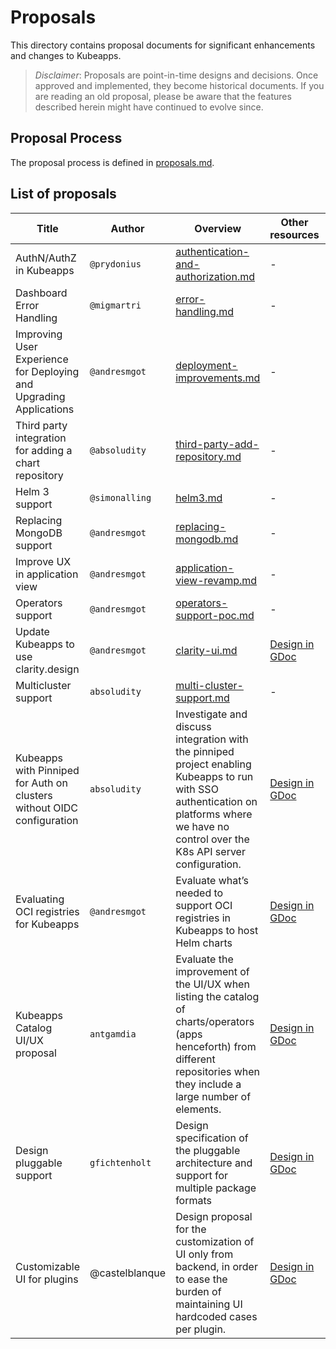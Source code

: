 # Proposals

This directory contains proposal documents for significant enhancements and changes to Kubeapps.

> _Disclaimer_: Proposals are point-in-time designs and decisions. Once approved and implemented, they become historical documents. If you are reading an old proposal, please be aware that the features described herein might have continued to evolve since.

## Proposal Process

The proposal process is defined in [proposals.md](./proposals.md).

## List of proposals

| Title                                                                  | Author         | Overview                                                                                                                                                                                    | Other resources                                                                                                     | Approval date | Issue/PR                                                      |
| ---------------------------------------------------------------------- | -------------- | ------------------------------------------------------------------------------------------------------------------------------------------------------------------------------------------- | ------------------------------------------------------------------------------------------------------------------- | ------------- | ------------------------------------------------------------- |
| AuthN/AuthZ in Kubeapps                                                | `@prydonius`   | [authentication-and-authorization.md](./authentication-and-authorization.md)                                                                                                                | -                                                                                                                   | Apr 09, 2018  | [#218](https://github.com/vmware-tanzu/kubeapps/pull/218)     |
| Dashboard Error Handling                                               | `@migmartri`   | [error-handling.md](./error-handling.md)                                                                                                                                                    | -                                                                                                                   | Oct 17, 2018  | [#738](https://github.com/vmware-tanzu/kubeapps/pull/738)     |
| Improving User Experience for Deploying and Upgrading Applications     | `@andresmgot`  | [deployment-improvements.md](./deployment-improvements.md)                                                                                                                                  | -                                                                                                                   | Sep 26, 2019  | [#1152](https://github.com/vmware-tanzu/kubeapps/pull/1152)   |
| Third party integration for adding a chart repository                  | `@absoludity`  | [third-party-add-repository.md](./third-party-add-repository.md)                                                                                                                            | -                                                                                                                   | Oct 14, 2019  | [#1213](https://github.com/vmware-tanzu/kubeapps/pull/1213)   |
| Helm 3 support                                                         | `@simonalling` | [helm3.md](./helm3.md)                                                                                                                                                                      | -                                                                                                                   | Nov 4, 2019   | [#1250](https://github.com/vmware-tanzu/kubeapps/pull/1250)   |
| Replacing MongoDB support                                              | `@andresmgot`  | [replacing-mongodb.md](./replacing-mongodb.md)                                                                                                                                              | -                                                                                                                   | Dec 3, 2019   | [#1313](https://github.com/vmware-tanzu/kubeapps/pull/1313)   |
| Improve UX in application view                                         | `@andresmgot`  | [application-view-revamp.md](./application-view-revamp.md)                                                                                                                                  | -                                                                                                                   | Mar 3, 2020   | [#1529](https://github.com/vmware-tanzu/kubeapps/pull/1529)   |
| Operators support                                                      | `@andresmgot`  | [operators-support-poc.md](./operators-support-poc.md)                                                                                                                                      | -                                                                                                                   | Mar 5, 2020   | [#1553](https://github.com/vmware-tanzu/kubeapps/pull/1553)   |
| Update Kubeapps to use clarity.design                                  | `@andresmgot`  | [clarity-ui.md](./clarity-ui.md)                                                                                                                                                            | [Design in GDoc](https://docs.google.com/document/d/1_7k-YeegranjvW8CbvaGU_f4bCC46WrnRGIRMtMDlr8/)                  | May 14, 2020  | [#1354](https://github.com/vmware-tanzu/kubeapps/issues/1354) |
| Multicluster support                                                   | `absoludity`   | [multi-cluster-support.md](./multi-cluster-support.md)                                                                                                                                      | -                                                                                                                   | Jun 9, 2020   | [#1746](https://github.com/vmware-tanzu/kubeapps/pull/1746)   |
| Kubeapps with Pinniped for Auth on clusters without OIDC configuration | `absoludity`   | Investigate and discuss integration with the pinniped project enabling Kubeapps to run with SSO authentication on platforms where we have no control over the K8s API server configuration. | [Design in GDoc](https://docs.google.com/document/d/1WzDWQh1CDZ6fRg9Md-2l2l7JqVzFkZGACZA1WWog9AU/edit?usp=sharing)  | Oct 22, 2020  | [#2119](https://github.com/kubeapps/kubeapps/issues/2119)     |
| Evaluating OCI registries for Kubeapps                                 | `@andresmgot`  | Evaluate what’s needed to support OCI registries in Kubeapps to host Helm charts                                                                                                            | [Design in GDoc](https://docs.google.com/document/d/1ZaJmmL3OLoKEhzO41ogPLl5CsxHmwUERefPxmj98EPU/edit?usp=sharing)  | Oct 26, 2020  | [#2127](https://github.com/kubeapps/kubeapps/issues/2127)     |
| Kubeapps Catalog UI/UX proposal                                        | `antgamdia`    | Evaluate the improvement of the UI/UX when listing the catalog of charts/operators (apps henceforth) from different repositories when they include a large number of elements.              | [Design in GDoc](https://via.vmw.com/2020-kubeapps-ui-proposal)                                                     | Dec 9, 2020   | [#1010](https://github.com/kubeapps/kubeapps/issues/1010)     |
| Design pluggable support                                               | `gfichtenholt` | Design specification of the pluggable architecture and support for multiple package formats                                                                                                 | [Design in GDoc](https://docs.google.com/document/d/1z03msZRGsRvcRaom-yrvEwIWcEfNy6fSA5Zg28gjYvA/edit?ts=60bb08cb#) | Jun 1, 2021   | [#2944](https://github.com/kubeapps/kubeapps/issues/2944)     |
| Customizable UI for plugins                                               | @castelblanque | Design proposal for the customization of UI only from backend, in order to ease the burden of maintaining UI hardcoded cases per plugin.                     | [Design in GDoc](https://docs.google.com/document/d/1wVYQmYO2TADYOKfabSdLhjnreBjExuB9VxRE8zvvR4o) | Jul 12, 2022   | [#4365](https://github.com/kubeapps/kubeapps/issues/4365)     |
